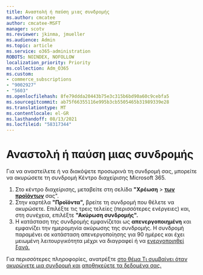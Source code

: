 ```yaml
---
title: Αναστολή ή παύση μιας συνδρομής
ms.author: cmcatee
author: cmcatee-MSFT
manager: scotv
ms.reviewer: jkinma, jmueller
ms.audience: Admin
ms.topic: article
ms.service: o365-administration
ROBOTS: NOINDEX, NOFOLLOW
localization_priority: Priority
ms.collection: Adm_O365
ms.custom:
- commerce_subscriptions
- "9002927"
- "5603"
ms.openlocfilehash: 8fe79ddda20443b75e3c315b6bd90a60c9cebfa5
ms.sourcegitcommit: ab75f66355116e995b3cb5505465b31989339e28
ms.translationtype: MT
ms.contentlocale: el-GR
ms.lasthandoff: 08/13/2021
ms.locfileid: "58317344"
---
```

# <a name="suspend-or-pause-a-subscription"></a>Αναστολή ή παύση μιας συνδρομής

Για να αναστείλετε ή να διακόψετε προσωρινά τη συνδρομή σας, μπορείτε να ακυρώσετε τη συνδρομή Κέντρο διαχείρισης Microsoft 365.

1. Στο κέντρο διαχείρισης, μεταβείτε στη σελίδα **"Χρέωση**  >  **[των προϊόντων](https://go.microsoft.com/fwlink/p/?linkid=842054)** σας".
2. Στην καρτέλα **"Προϊόντα",** βρείτε τη συνδρομή που θέλετε να ακυρώσετε. Επιλέξτε τις τρεις τελείες (περισσότερες ενέργειες) και, στη συνέχεια, επιλέξτε **"Ακύρωση συνδρομής".**
3. Η κατάσταση της συνδρομής εμφανίζεται ως **απενεργοποιημένη** και εμφανίζει την ημερομηνία ακύρωσης της συνδρομής. Η συνδρομή παραμένει σε κατάσταση απενεργοποίησης για 90 ημέρες και έχει μειωμένη λειτουργικότητα μέχρι να διαγραφεί ή να [ενεργοποιηθεί ξανά.](https://docs.microsoft.com/microsoft-365/commerce/subscriptions/reactivate-your-subscription)

Για περισσότερες πληροφορίες, ανατρέξτε [στο θέμα Τι συμβαίνει όταν ακυρώνετε μια συνδρομή και](https://docs.microsoft.com/microsoft-365/commerce/subscriptions/cancel-your-subscription#what-happens-when-you-cancel-a-subscription) [αποθηκεύετε τα δεδομένα σας.](https://docs.microsoft.com/microsoft-365/commerce/subscriptions/cancel-your-subscription#save-your-data)
